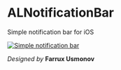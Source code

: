 # ALNotificationBar

Simple notification bar for iOS


<a href="https://imgflip.com/gif/36bwwz"><img src="https://i.imgflip.com/36bwwz.gif" title="Simple notification bar"/></a>


_Designed by_ __Farrux Usmonov__ 
